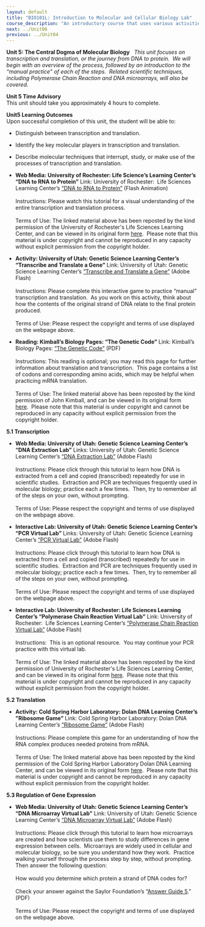 ```yaml
---
layout: default
title: "BIO101L: Introduction to Molecular and Cellular Biology Lab"
course_description: "An introductory course that uses various activities and exercises to provide the basic principles and methods of biology. Lab topics include: the scientific method, DNA structure, transcription and translation, PCR and microarrays, prokaryotic and eukaryotic cells, photosynthesis, glycolysis and cellular respiration, genetics, and cell division."
next: ../Unit06
previous: ../Unit04
---
```

**Unit 5: The Central Dogma of Molecular Biology** <span id="5"></span> 
*This unit focuses on transcription and translation, or the journey from
DNA to protein.  We will begin with an overview of the process, followed
by an introduction to the “manual practice” of each of the steps. 
Related scientific techniques, including Polymerase Chain Reaction and
DNA microarrays, will also be covered.*

**Unit 5 Time Advisory**  
This unit should take you approximately 4 hours to complete.

**Unit5 Learning Outcomes**  
Upon successful completion of this unit, the student will be able to:  
-   Distinguish between transcription and translation.
-   Identify the key molecular players in transcription and translation.
-   Describe molecular techniques that interrupt, study, or make use of
    the processes of transcription and translation.

-   **Web Media: University of Rochester: Life Science’s Learning
    Center’s “DNA to RNA to Protein”**
    Link: University of Rochester:  Life Sciences Learning Center’s
    [“DNA to RNA to
    Protein”](http://www.saylor.org/content/general/dna_rna_protein.swf) (Flash
    Animation)  
        
     Instructions: Please watch this tutorial for a visual understanding
    of the entire transcription and translation process.  
        
     Terms of Use: The linked material above has been reposted by the
    kind permission of the University of Rochester's Life Sciences
    Learning Center, and can be viewed in its original form
    [here](http://lifesciences.envmed.rochester.edu/movies/Dogma2.swf).  Please
    note that this material is under copyright and cannot be reproduced
    in any capacity without explicit permission from the copyright
    holder. 

-   **Activity: University of Utah: Genetic Science Learning Center’s
    “Transcribe and Translate a Gene”**
    Link: University of Utah: Genetic Science Learning Center’s
    [“Transcribe and Translate a
    Gene”](http://learn.genetics.utah.edu/content/begin/dna/transcribe/) (Adobe
    Flash)  
        
     Instructions: Please complete this interactive game to practice
    “manual” transcription and translation.  As you work on this
    activity, think about how the contents of the original strand of DNA
    relate to the final protein produced.  
        
     Terms of Use: Please respect the copyright and terms of use
    displayed on the webpage above.

-   **Reading: Kimball’s Biology Pages: “The Genetic Code”**
    Link: Kimball’s Biology Pages: [“The Genetic
    Code”](https://resources.saylor.org/wwwresources/archived/site/wp-content/uploads/2011/06/BIO101lab-5.pdf) (PDF)  
        
     Instructions: This reading is optional; you may read this page for
    further information about translation and transcription.  This page
    contains a list of codons and corresponding amino acids, which may
    be helpful when practicing mRNA translation.  
        
     Terms of Use: The linked material above has been reposted by the
    kind permission of John Kimball, and can be viewed in its original
    form
    [here](http://users.rcn.com/jkimball.ma.ultranet/BiologyPages/C/Codons.html).  Please
    note that this material is under copyright and cannot be reproduced
    in any capacity without explicit permission from the copyright
    holder. 

**5.1 Transcription** <span id="5.1"></span> 
-   **Web Media: University of Utah: Genetic Science Learning Center’s
    “DNA Extraction Lab”**
    Links: University of Utah: Genetic Science Learning Center’s [“DNA
    Extraction
    Lab”](http://learn.genetics.utah.edu/content/labs/extraction/) (Adobe
    Flash)   
        
     Instructions: Please click through this tutorial to learn how DNA
    is extracted from a cell and copied (transcribed) repeatedly for use
    in scientific studies.  Extraction and PCR are techniques frequently
    used in molecular biology; practice each a few times.  Then, try to
    remember all of the steps on your own, without prompting.  
        
     Terms of Use: Please respect the copyright and terms of use
    displayed on the webpage above.

-   **Interactive Lab: University of Utah: Genetic Science Learning
    Center’s “PCR Virtual Lab”**
    Links: University of Utah: Genetic Science Learning Center’s [“PCR
    Virtual Lab”](http://learn.genetics.utah.edu/content/labs/pcr/)
    (Adobe Flash)  
        
     Instructions: Please click through this tutorial to learn how DNA
    is extracted from a cell and copied (transcribed) repeatedly for use
    in scientific studies.  Extraction and PCR are techniques frequently
    used in molecular biology; practice each a few times.  Then, try to
    remember all of the steps on your own, without prompting.  
        
     Terms of Use: Please respect the copyright and terms of use
    displayed on the webpage above.

-   **Interactive Lab: University of Rochester: Life Sciences Learning
    Center’s “Polymerase Chain Reaction Virtual Lab”**
    Link: University of Rochester:  Life Sciences Learning Center’s
    [“Polymerase Chain Reaction Virtual
    Lab”](http://www.saylor.org/content/general/polymerase_chain.swf) (Adobe
    Flash)  
        
     Instructions:  This is an optional resource.  You may continue your
    PCR practice with this virtual lab.  
        
     Terms of Use: The linked material above has been reposted by the
    kind permission of University of Rochester's Life Sciences Learning
    Center, and can be viewed in its original form
    [here](http://lifesciences.envmed.rochester.edu/movies/PCR_final.swf).  Please
    note that this material is under copyright and cannot be reproduced
    in any capacity without explicit permission from the copyright
    holder. 

**5.2 Translation** <span id="5.2"></span> 
-   **Activity: Cold Spring Harbor Laboratory: Dolan DNA Learning
    Center’s "Ribosome Game”**
    Link: Cold Spring Harbor Laboratory: Dolan DNA Learning Center’s
    [“Ribosome
    Game”](http://www.saylor.org/content/general/ribosome_game.swf) (Adobe
    Flash)  
        
     Instructions: Please complete this game for an understanding of how
    the RNA complex produces needed proteins from mRNA.  
        
     Terms of Use: The linked material above has been reposted by the
    kind permission of the Cold Spring Harbor Laboratory Dolan DNA
    Learning Center, and can be viewed in its original form
    [here](http://www.dnalc.org/view/15890-Ribosome-game-interactive-2D-animation.html).  Please
    note that this material is under copyright and cannot be reproduced
    in any capacity without explicit permission from the copyright
    holder. 

**5.3 Regulation of Gene Expression** <span id="5.3"></span> 
-   **Web Media: University of Utah: Genetic Science Learning Center’s
    “DNA Microarray Virtual Lab”**
    Link: University of Utah: Genetic Science Learning Center’s [“DNA
    Microarray Virtual
    Lab”](http://learn.genetics.utah.edu/content/labs/microarray/) (Adobe
    Flash)  
        
     Instructions: Please click through this tutorial to learn how
    microarrays are created and how scientists use them to study
    differences in gene expression between cells.  Microarrays are
    widely used in cellular and molecular biology, so be sure you
    understand how they work.  Practice walking yourself through the
    process step by step, without prompting.  Then answer the following
    question:  
        
     How would you determine which protein a strand of DNA codes for?  
        
     Check your answer against the Saylor Foundation’s “[Answer Guide
    5](https://resources.saylor.org/wwwresources/archived/site/wp-content/uploads/2011/05/BIO101LAB-AG5-FINAL.pdf).”
    (PDF)  
        
     Terms of Use: Please respect the copyright and terms of use
    displayed on the webpage above.


